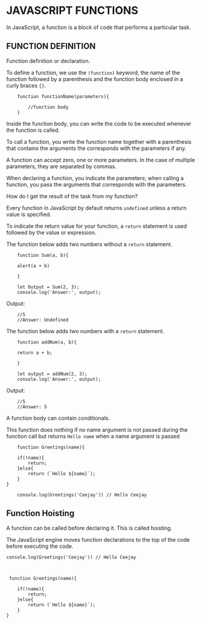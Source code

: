 # JAVASCRIPT FUNCTIONS

In JavaScript, a function is a block of code that performs a particular task.

## FUNCTION DEFINITION

Function definition or declaration.

To define a function, we use the `(function)` keyword, the name of the function followed by a parenthesis and the function body enclosed in a curly braces `{}`.

```
    function functionName(parameters){
        
        //function body
    }

```

Inside the function body, you can write the code to be executed whenever the function is called.

To call a function, you write the  function name together with a parenthesis that contains the arguments the corresponds with the parameters if any.

A function can accept zero, one or more parameters. In the case of multiple parameters, they are separated by commas.

When declaring a function, you indicate the parameters; when calling a function, you pass the arguments that corresponds with the parameters.

How do I get the result of the task from my function?

Every function in JavaScript by default returns `undefined` unless a return value is specified.

To indicate the return value for your function, a `return` statement is used followed by the value or expression.


The function below adds two numbers without a `return` statement.

```
    function Sum(a, b){

    alert(a + b)

    }

    let Output = Sum(2, 3);
    console.log('Answer:', output);
```

Output:

```
    //5
    //Answer: Undefined

```

The function below adds two numbers with a `return` statement.


```
    function addNum(a, b){
    
    return a + b;

    }

    let output = addNum(2, 3);
    console.log('Answer:', output);

```

Output:

```
    //5
    //Answer: 5

```

A function body can contain conditionals.

This function does nothing if no name argument is not passed during the function call but returns `Hello name` when a name argument is passed 


```
    function Greetings(name){

    if(!name){
        return;
    }else{
        return (`Hello ${name}`);
    }
}

    console.log(Greetings('Ceejay')) // Hello Ceejay
```

## Function Hoisting

A function can be called before declaring it. This is called hoisting.

The JavaScript engine  moves function declarations to the top of the code before executing the code.

```
console.log(Greetings('Ceejay')) // Hello Ceejay


 
 function Greetings(name){

    if(!name){
        return;
    }else{
        return (`Hello ${name}`);
    }
}


```
